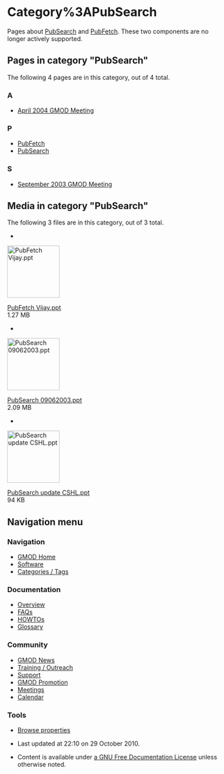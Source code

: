 



<span id="top"></span>




# <span dir="auto">Category%3APubSearch</span>









Pages about [PubSearch](PubSearch "PubSearch") and
[PubFetch](PubFetch "PubFetch"). These two components are no longer
actively supported.


## Pages in category "PubSearch"

The following 4 pages are in this category, out of 4 total.



### A

- [April 2004 GMOD
  Meeting](April_2004_GMOD_Meeting "April 2004 GMOD Meeting")

### P

- [PubFetch](PubFetch "PubFetch")
- [PubSearch](PubSearch "PubSearch")

### S

- [September 2003 GMOD
  Meeting](September_2003_GMOD_Meeting "September 2003 GMOD Meeting")




## Media in category "PubSearch"

The following 3 files are in this category, out of 3 total.

- 

  

  

  <img
  src="../mediawiki/skins/common/images/icons/fileicon.png" width="120"
  height="120" alt="PubFetch Vijay.ppt" />

  

  

  

  [PubFetch
  Vijay.ppt](File:PubFetch_Vijay.ppt "File:PubFetch Vijay.ppt")  
  1.27 MB  

  

  

- 

  

  

  <img
  src="../mediawiki/skins/common/images/icons/fileicon.png" width="120"
  height="120" alt="PubSearch 09062003.ppt" />

  

  

  

  [PubSearch
  09062003.ppt](File:PubSearch_09062003.ppt "File:PubSearch 09062003.ppt")  
  2.09 MB  

  

  

- 

  

  

  <img
  src="../mediawiki/skins/common/images/icons/fileicon.png" width="120"
  height="120" alt="PubSearch update CSHL.ppt" />

  

  

  

  [PubSearch update
  CSHL.ppt](File:PubSearch_update_CSHL.ppt "File:PubSearch update CSHL.ppt")  
  94 KB  

  

  









## Navigation menu









### Navigation



- <span id="n-GMOD-Home">[GMOD Home](Main_Page)</span>
- <span id="n-Software">[Software](GMOD_Components)</span>
- <span id="n-Categories-.2F-Tags">[Categories /
  Tags](Categories)</span>




### Documentation



- <span id="n-Overview">[Overview](Overview)</span>
- <span id="n-FAQs">[FAQs](Category%3AFAQ)</span>
- <span id="n-HOWTOs">[HOWTOs](Category%3AHOWTO)</span>
- <span id="n-Glossary">[Glossary](Glossary)</span>




### Community



- <span id="n-GMOD-News">[GMOD News](GMOD_News)</span>
- <span id="n-Training-.2F-Outreach">[Training /
  Outreach](Training_and_Outreach)</span>
- <span id="n-Support">[Support](Support)</span>
- <span id="n-GMOD-Promotion">[GMOD Promotion](GMOD_Promotion)</span>
- <span id="n-Meetings">[Meetings](Meetings)</span>
- <span id="n-Calendar">[Calendar](Calendar)</span>




### Tools

- <span id="t-smwbrowselink"><a href="Special%253ABrowse/Category%3APubSearch" rel="smw-browse">Browse
  properties</a></span>



- <span id="footer-info-lastmod">Last updated at 22:10 on 29 October
  2010.</span>
<!-- - <span id="footer-info-viewcount">13,770 page views.</span> -->
- <span id="footer-info-copyright">Content is available under
  <a href="http://www.gnu.org/licenses/fdl-1.3.html" class="external"
  rel="nofollow">a GNU Free Documentation License</a> unless otherwise
  noted.</span>

<!-- -->



<!-- -->




